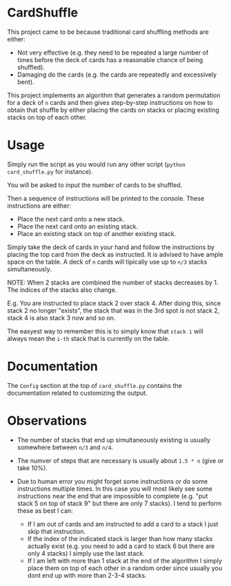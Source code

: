# CardShuffle

This project came to be because traditional card shuffling methods are either:
- Not very effective (e.g. they need to be repeated a large number of times before the deck of cards has a reasonable chance of being shuffled).
- Damaging do the cards (e.g. the cards are repeatedly and excessively bent).

This project implements an algorithm that generates a random permutation for a deck of `n` cards and then gives step-by-step instructions on how to obtain that shuffle by either placing the cards on stacks or placing existing stacks on top of each other.

# Usage

Simply run the script as you would run any other script (`python card_shuffle.py` for instance). 

You will be asked to input the number of cards to be shuffled.

Then a sequence of instructions will be printed to the console. These instructions are either:
- Place the next card onto a new stack.
- Place the next card onto an existing stack.
- Place an existing stack on top of another existing stack.

Simply take the deck of cards in your hand and follow the instructions by placing the top card from the deck as instructed. 
It is advised to have ample space on the table. A deck of `n` cards will tipically use up to `n/3` stacks simultaneously.

NOTE: When 2 stacks are combined the number of stacks decreases by 1. The indices of the stacks also change.

E.g. You are instructed to place stack 2 over stack 4. After doing this, since stack 2 no longer "exists", the stack that was in the 3rd spot is not stack 2, stack 4 is also stack 3 now and so on. 

The easyest way to remember this is to simply know that `stack i` will always mean the `i-th` stack that is currently on the table.

# Documentation

The `Config` section at the top of `card_shuffle.py` contains the documentation related to customizing the output.

# Observations

- The number of stacks that end up simultaneously existing is usually somewhere between `n/3` and `n/4`.

- The numver of steps that are necessary is usually about `1.5 * n` (give or take 10%).

- Due to human error you might forget some instructions or do some instructions multiple times. In this case you will most likely see some instructions near the end that are impossible to complete (e.g. "put stack 5 on top of stack 9" but there are only 7 stacks). I tend to perform these as best I can:
    - If I am out of cards and am instructed to add a card to a stack I just skip that instruction. 
    - If the index of the indicated stack is larger than how many stacks actually exist (e.g. you need to add a card to stack 6 but there are only 4 stacks) I simply use the last stack.
    - If I am left with more than 1 stack at the end of the algorithm I simply place them on top of each other in a random order since usually you dont end up with more than 2-3-4 stacks.

